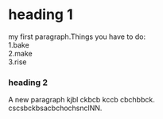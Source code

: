 # heading 1

my first paragraph.Things you have to do:  
1.bake  
2.make  
3.rise  
### heading 2
A new paragraph kjbl ckbcb kccb cbchbbck.  
cscsbckbsacbchochsnclNN.
